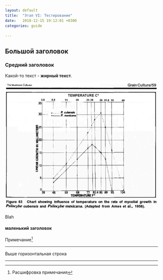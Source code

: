 ```yaml
---
layout: default
title:  "Этап VI: Тестирование"
date:   2018-12-15 19:12:01 +0300
categories: guide

---
```



## Большой заголовок

### Средний заголовок

Какой-то текст - **жирный текст**.

![Вставлена какая-то картинка](/assets/img/s5/tmc_cubensis_temperature.gif)

Blah

#### маленький заголовок

Примечание[^1]

---
Выше горизонтальная строка

---

[^1]: Расшифровка примечания

